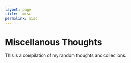 ```yaml
---
layout: page
title:  misc
permalink: misc
---
```

# Miscellanous Thoughts
This is a compilation of my random thoughts and collections.